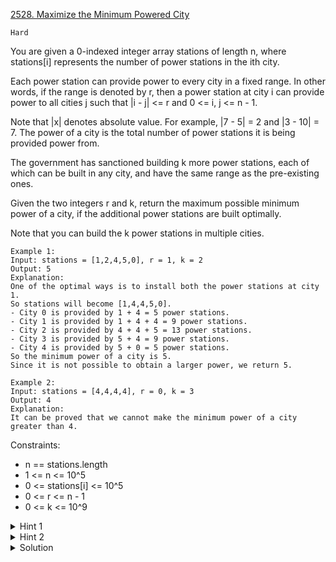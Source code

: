 [2528. Maximize the Minimum Powered City](https://leetcode.com/problems/maximize-the-minimum-powered-city/description/)

`Hard`

You are given a 0-indexed integer array stations of length n, where stations[i] represents the number of power stations in the ith city.

Each power station can provide power to every city in a fixed range. In other words, if the range is denoted by r, then a power station at city i can provide power to all cities j such that |i - j| <= r and 0 <= i, j <= n - 1.

Note that |x| denotes absolute value. For example, |7 - 5| = 2 and |3 - 10| = 7.
The power of a city is the total number of power stations it is being provided power from.

The government has sanctioned building k more power stations, each of which can be built in any city, and have the same range as the pre-existing ones.

Given the two integers r and k, return the maximum possible minimum power of a city, if the additional power stations are built optimally.

Note that you can build the k power stations in multiple cities.

```
Example 1:
Input: stations = [1,2,4,5,0], r = 1, k = 2
Output: 5
Explanation: 
One of the optimal ways is to install both the power stations at city 1. 
So stations will become [1,4,4,5,0].
- City 0 is provided by 1 + 4 = 5 power stations.
- City 1 is provided by 1 + 4 + 4 = 9 power stations.
- City 2 is provided by 4 + 4 + 5 = 13 power stations.
- City 3 is provided by 5 + 4 = 9 power stations.
- City 4 is provided by 5 + 0 = 5 power stations.
So the minimum power of a city is 5.
Since it is not possible to obtain a larger power, we return 5.

Example 2:
Input: stations = [4,4,4,4], r = 0, k = 3
Output: 4
Explanation: 
It can be proved that we cannot make the minimum power of a city greater than 4.
```

Constraints:

- n == stations.length
- 1 <= n <= 10^5
- 0 <= stations[i] <= 10^5
- 0 <= r <= n - 1
- 0 <= k <= 10^9

<details>
<summary>Hint 1</summary>

Pre calculate the number of stations on each city using Line Sweep.

</details>

<details>
<summary>Hint 2</summary>

Use binary search to maximize the minimum.

</details>

<details>
<summary>Solution</summary>

[[C++/Python] Binary Search & Sliding Window & Greedy - Clear explanation](https://leetcode.com/problems/maximize-the-minimum-powered-city/solutions/3014943/c-python-binary-search-sliding-window-greedy-clear-explanation/)
</details>